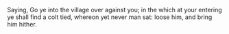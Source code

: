 Saying, Go ye into the village over against you; in the which at your entering ye shall find a colt tied, whereon yet never man sat: loose him, and bring him hither.
